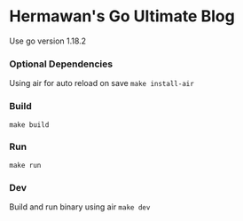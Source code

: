 # Hermawan's Go Ultimate Blog

Use go version 1.18.2

### Optional Dependencies
Using air for auto reload on save
`make install-air`

### Build
`make build`

### Run
`make run`

### Dev
Build and run binary using air
`make dev`